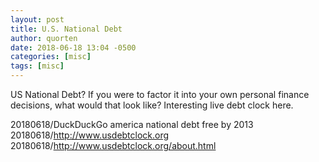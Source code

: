 ```yaml
---
layout: post
title: U.S. National Debt
author: quorten
date: 2018-06-18 13:04 -0500
categories: [misc]
tags: [misc]
---
```


US National Debt?  If you were to factor it into your own personal
finance decisions, what would that look like?  Interesting live debt
clock here.

20180618/DuckDuckGo america national debt free by 2013  
20180618/http://www.usdebtclock.org  
20180618/http://www.usdebtclock.org/about.html
